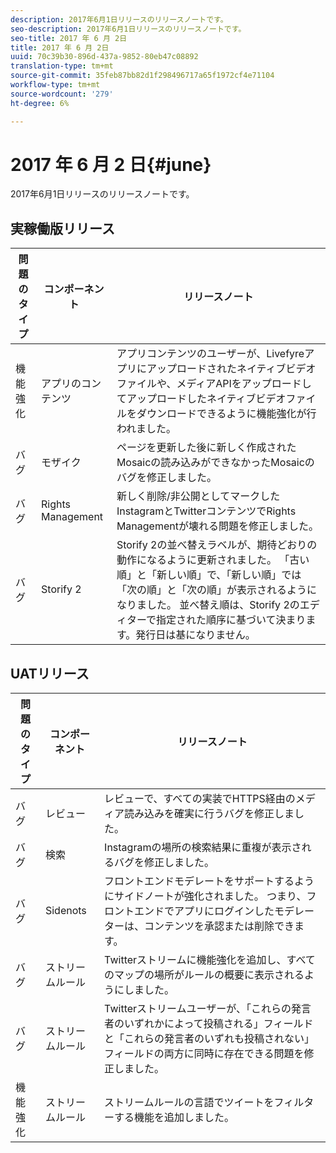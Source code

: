 ```yaml
---
description: 2017年6月1日リリースのリリースノートです。
seo-description: 2017年6月1日リリースのリリースノートです。
seo-title: 2017 年 6 月 2日
title: 2017 年 6 月 2日
uuid: 70c39b30-896d-437a-9852-80eb47c08892
translation-type: tm+mt
source-git-commit: 35feb87bb82d1f298496717a65f1972cf4e71104
workflow-type: tm+mt
source-wordcount: '279'
ht-degree: 6%

---
```



# 2017 年 6 月 2 日{#june}

2017年6月1日リリースのリリースノートです。

## 実稼働版リリース

| **問題のタイプ** | **コンポーネント** | **リリースノート** |
|---|---|---|
| 機能強化 | アプリのコンテンツ | アプリコンテンツのユーザーが、Livefyreアプリにアップロードされたネイティブビデオファイルや、メディアAPIをアップロードしてアップロードしたネイティブビデオファイルをダウンロードできるように機能強化が行われました。 |
| バグ | モザイク | ページを更新した後に新しく作成されたMosaicの読み込みができなかったMosaicのバグを修正しました。 |
| バグ | Rights Management | 新しく削除/非公開としてマークしたInstagramとTwitterコンテンツでRights Managementが壊れる問題を修正しました。 |
| バグ | Storify 2 | Storify 2の並べ替えラベルが、期待どおりの動作になるように更新されました。 「古い順」と「新しい順」で、「新しい順」では「次の順」と「次の順」が表示されるようになりました。 並べ替え順は、Storify 2のエディターで指定された順序に基づいて決まります。発行日は基になりません。 |

## UATリリース

| **問題のタイプ** | **コンポーネント** | **リリースノート** |
|---|---|---|
| バグ | レビュー | レビューで、すべての実装でHTTPS経由のメディア読み込みを確実に行うバグを修正しました。 |
| バグ | 検索 | Instagramの場所の検索結果に重複が表示されるバグを修正しました。 |
| バグ | Sidenots | フロントエンドモデレートをサポートするようにサイドノートが強化されました。 つまり、フロントエンドでアプリにログインしたモデレーターは、コンテンツを承認または削除できます。 |
| バグ | ストリームルール | Twitterストリームに機能強化を追加し、すべてのマップの場所がルールの概要に表示されるようにしました。 |
| バグ | ストリームルール | Twitterストリームユーザーが、「これらの発言者のいずれかによって投稿される」フィールドと「これらの発言者のいずれも投稿されない」フィールドの両方に同時に存在できる問題を修正しました。 |
| 機能強化 | ストリームルール | ストリームルールの言語でツイートをフィルターする機能を追加しました。 |


